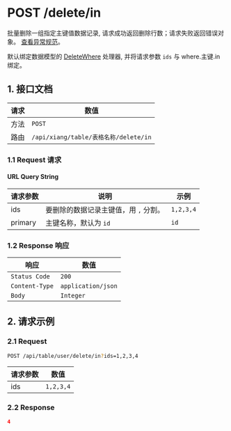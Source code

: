 # POST /delete/in

批量删除一组指定主键值数据记录, 请求成功返回删除行数；请求失败返回错误对象。 [查看异常规范](../../api/protocol/http.md#4-异常规范)。

默认绑定数据模型的 [DeleteWhere](../../model/process/DeleteWhere.md) 处理器, 并将请求参数 `ids` 与 where.主键.in 绑定。

## 1. 接口文档

| 请求 | 数值                                  |
| ---- | ------------------------------------- |
| 方法 | `POST`                                |
| 路由 | `/api/xiang/table/表格名称/delete/in` |

### 1.1 Request 请求

#### URL Query String

| 请求参数 | 说明                                  | 示例      |
| -------- | ------------------------------------- | --------- |
| ids      | 要删除的数据记录主键值，用 `,` 分割。 | `1,2,3,4` |
| primary  | 主键名称，默认为 `id`                 | `id`      |

### 1.2 Response 响应

| 响应           | 数值               |
| -------------- | ------------------ |
| `Status Code`  | `200`              |
| `Content-Type` | `application/json` |
| `Body`         | `Integer`          |

## 2. 请求示例

### 2.1 Request

```bash
POST /api/table/user/delete/in?ids=1,2,3,4
```

| 请求参数 | 数值      |
| -------- | --------- |
| ids      | `1,2,3,4` |

### 2.2 Response

```json
4
```
